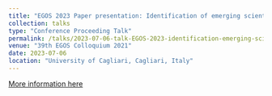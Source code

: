 ```yaml
---
title: "EGOS 2023 Paper presentation: Identification of emerging scientific fields using text analysis"
collection: talks
type: "Conference Proceeding Talk"
permalink: /talks/2023-07-06-talk-EGOS-2023-identification-emerging-scientific-fields-using-text-analysis
venue: "39th EGOS Colloquium 2021"
date: 2023-07-06
location: "University of Cagliari, Cagliari, Italy"
---
```


[More information here](https://www.egos.org/jart/prj3/egos/main.jart?rel=de&reserve-mode=active&content-id=1658501434997&subtheme_id=1637466406542&show_prog=yes)
